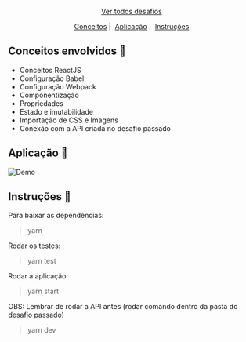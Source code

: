 <p align = "center">
  <a href="https://github.com/navarrotheus/gostack-challenges">Ver todos desafios</a>
</p>

<p align = "center">
   <a href="#conceitos-envolvidos-memo">Conceitos</a>&nbsp;|&nbsp;
   <a href="#aplicação-rocket">Aplicação</a>&nbsp;|&nbsp;
   <a href="#instruções-scroll">Instruções</a>
</p>

## Conceitos envolvidos :memo:

* Conceitos ReactJS
* Configuração Babel
* Configuração Webpack
* Componentização
* Propriedades
* Estado e imutabilidade
* Importação de CSS e Imagens
* Conexão com a API criada no desafio passado

## Aplicação :rocket:

![Demo](https://i.giphy.com/JUAf8ZxjAypBE0EVjp.gif)

## Instruções :scroll:

Para baixar as dependências:
> yarn

Rodar os testes:
> yarn test

Rodar a aplicação:
> yarn start

OBS: Lembrar de rodar a API antes (rodar comando dentro da pasta do desafio passado)
> yarn dev
